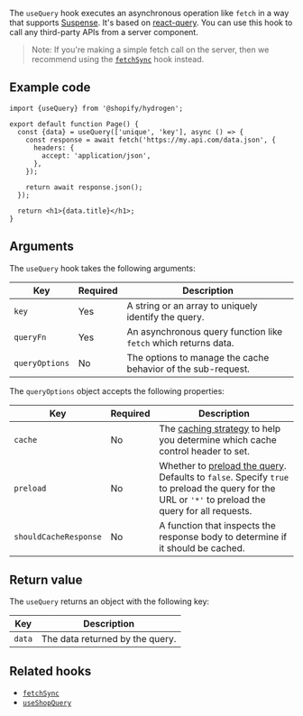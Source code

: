 The `useQuery` hook executes an asynchronous operation like `fetch` in a way that supports [Suspense](https://reactjs.org/docs/concurrent-mode-suspense.html). It's based on [react-query](https://react-query.tanstack.com/reference/useQuery). You can use this hook to call any third-party APIs from a server component.

> Note:
> If you're making a simple fetch call on the server, then we recommend using the [`fetchSync`](/api/hydrogen/hooks/global/fetchsync) hook instead.

## Example code

```tsx
import {useQuery} from '@shopify/hydrogen';

export default function Page() {
  const {data} = useQuery(['unique', 'key'], async () => {
    const response = await fetch('https://my.api.com/data.json', {
      headers: {
        accept: 'application/json',
      },
    });

    return await response.json();
  });

  return <h1>{data.title}</h1>;
}
```

## Arguments

The `useQuery` hook takes the following arguments:

| Key            | Required | Description                                                     |
| -------------- | -------- | --------------------------------------------------------------- |
| `key`          | Yes      | A string or an array to uniquely identify the query.            |
| `queryFn`      | Yes      | An asynchronous query function like `fetch` which returns data. |
| `queryOptions` | No       | The options to manage the cache behavior of the sub-request.    |

The `queryOptions` object accepts the following properties:

| Key                   | Required | Description                                                                                                                                                                                                    |
| --------------------- | -------- | -------------------------------------------------------------------------------------------------------------------------------------------------------------------------------------------------------------- |
| `cache`               | No       | The [caching strategy](/custom-storefronts/hydrogen/framework/cache#caching-strategies) to help you determine which cache control header to set.                                                               |
| `preload`             | No       | Whether to [preload the query](/custom-storefronts/hydrogen/framework/preloaded-queries). Defaults to `false`. Specify `true` to preload the query for the URL or `'*'` to preload the query for all requests. |
| `shouldCacheResponse` | No       | A function that inspects the response body to determine if it should be cached.                                                                                                                                |

## Return value

The `useQuery` returns an object with the following key:

| Key    | Description                     |
| ------ | ------------------------------- |
| `data` | The data returned by the query. |

## Related hooks

- [`fetchSync`](/api/hydrogen/hooks/global/fetchsync)
- [`useShopQuery`](/api/hydrogen/hooks/global/useshopquery)
